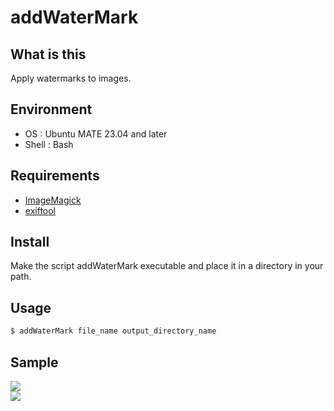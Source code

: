 # addWaterMark

## What is this
Apply watermarks to images.  

## Environment
* OS : Ubuntu MATE 23.04 and later
* Shell : Bash

## Requirements
* [ImageMagick](https://imagemagick.org/index.php)
* [exiftool](https://exiftool.org/)

## Install
Make the script addWaterMark executable and place it in a directory in your path.  

## Usage
``` bash
$ addWaterMark file_name output_directory_name
```
## Sample
<img src="https://i.imgur.com/xhIrBQD.jpg"><br>
<img src="https://i.imgur.com/YwZ853A.jpg"><br>

